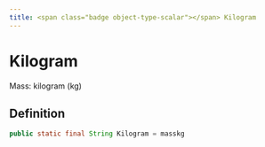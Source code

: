 ```yaml
---
title: <span class="badge object-type-scalar"></span> Kilogram
---
```

# <span class="badge object-type-scalar"></span> Kilogram

Mass: kilogram (kg)

## Definition

```java
public static final String Kilogram = masskg
```
